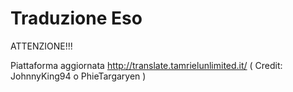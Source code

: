 # Traduzione Eso
ATTENZIONE!!! 

Piattaforma aggiornata http://translate.tamrielunlimited.it/
( Credit: JohnnyKing94 o PhieTargaryen )